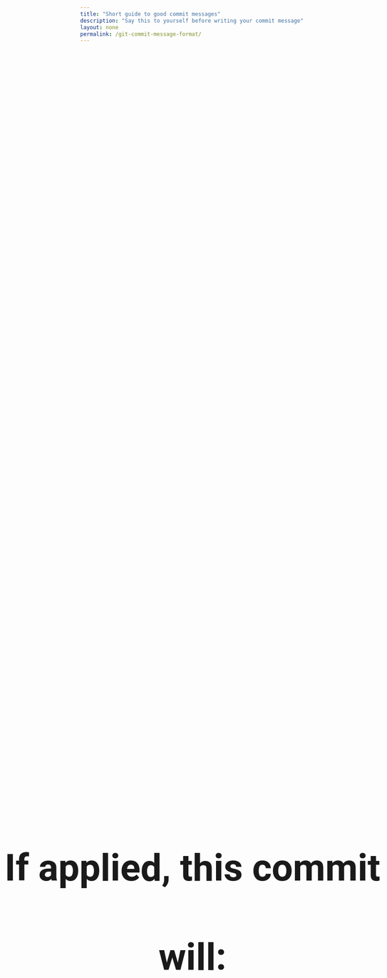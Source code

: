 ```yaml
---
title: "Short guide to good commit messages"
description: "Say this to yourself before writing your commit message"
layout: none
permalink: /git-commit-message-format/
---
```


<html lang="en">
<title>{{page.description}}</title>
<meta name="description" content="{{page.description}}">
<head>

<style type="text/css">
h1 {
    left: 0;
    line-height: 200px;
    margin-top: -100px;
    position: absolute;
    text-align: center;
    top: 50%;
    width: 100%;
    font-size: 600%;
    font-family:  Roboto,Arial,sans-serif;
}

.hide { 
    display: none;
}
</style>
</head>
<body>

<span class="hide">{{ page.description }}</span>


<h1>If applied, this commit will:</h1>

</body>
</html>
